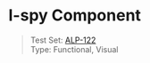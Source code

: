 # I-spy Component
> Test Set: [ALP-122](https://everfi.atlassian.net/browse/ALP-122)    
Type: Functional, Visual  

<!-- cypress/integration/iSpy.js -->
<!-- /cypress/integration/iSpy.js -->